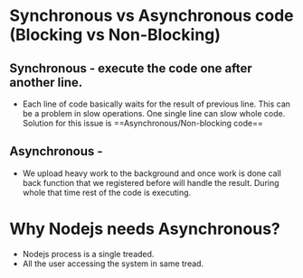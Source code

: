 # Synchronous vs Asynchronous code (Blocking vs Non-Blocking)

## Synchronous - execute the code one after another line.
* Each line of code basically waits for the result of previous line. This can be a problem in slow operations. One single line can slow whole code. Solution for this issue is ==Asynchronous/Non-blocking code==

## Asynchronous - 
* We upload heavy work to the background and once work is done call back function that we registered before will handle the result. During whole that time rest of the code is executing.

# Why Nodejs needs Asynchronous?

* Nodejs process is a single treaded.
* All the user accessing the system in same tread.


